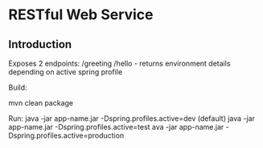 # RESTful Web Service

## Introduction

Exposes 2 endpoints:
/greeting
/hello - returns environment details depending on active spring profile  

Build: 

mvn clean package

Run:
java -jar app-name.jar -Dspring.profiles.active=dev (default)
java -jar app-name.jar -Dspring.profiles.active=test
ava -jar app-name.jar -Dspring.profiles.active=production
